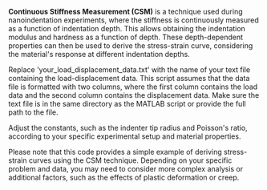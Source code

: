 **Continuous Stiffness Measurement (CSM)** is a technique used during nanoindentation experiments, where the stiffness is continuously measured as a function of indentation depth. This allows obtaining the indentation modulus and hardness as a function of depth. These depth-dependent properties can then be used to derive the stress-strain curve, considering the material's response at different indentation depths.

Replace 'your_load_displacement_data.txt' with the name of your text file containing the load-displacement data. This script assumes that the data file is formatted with two columns, where the first column contains the load data and the second column contains the displacement data. Make sure the text file is in the same directory as the MATLAB script or provide the full path to the file.

Adjust the constants, such as the indenter tip radius and Poisson's ratio, according to your specific experimental setup and material properties.

Please note that this code provides a simple example of deriving stress-strain curves using the CSM technique. Depending on your specific problem and data, you may need to consider more complex analysis or additional factors, such as the effects of plastic deformation or creep.



